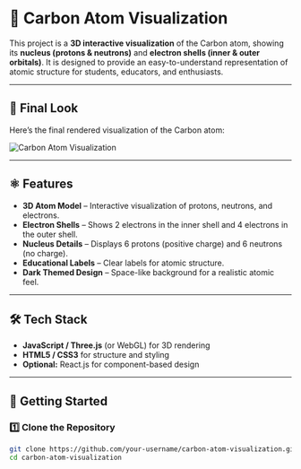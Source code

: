 # 🔬 Carbon Atom Visualization  

This project is a **3D interactive visualization** of the Carbon atom, showing its **nucleus (protons & neutrons)** and **electron shells (inner & outer orbitals)**. It is designed to provide an easy-to-understand representation of atomic structure for students, educators, and enthusiasts.  

---

## 📸 Final Look  
Here’s the final rendered visualization of the Carbon atom:  

![Carbon Atom Visualization]([./714fe810-5f24-43ff-99c0-c6ae2fcb9690.png](https://mohd-monish.github.io/atomic-model/))  

---

## ⚛️ Features  
- **3D Atom Model** – Interactive visualization of protons, neutrons, and electrons.  
- **Electron Shells** – Shows 2 electrons in the inner shell and 4 electrons in the outer shell.  
- **Nucleus Details** – Displays 6 protons (positive charge) and 6 neutrons (no charge).  
- **Educational Labels** – Clear labels for atomic structure.  
- **Dark Themed Design** – Space-like background for a realistic atomic feel.  

---

## 🛠️ Tech Stack  
- **JavaScript / Three.js** (or WebGL) for 3D rendering  
- **HTML5 / CSS3** for structure and styling  
- **Optional:** React.js for component-based design  

---

## 🚀 Getting Started  

### 1️⃣ Clone the Repository  
```bash
git clone https://github.com/your-username/carbon-atom-visualization.git
cd carbon-atom-visualization
